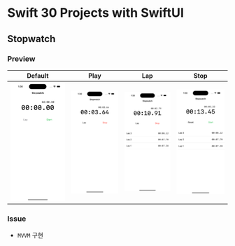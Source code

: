 # Swift 30 Projects with SwiftUI

## Stopwatch

### Preview

Default|Play|Lap|Stop
:-:|:-:|:-:|:-:
![](./Images/Default.png)|![](./Images/Play.png)|![](./Images/Lap.png)|![](./Images/Stop.png)

### Issue

- `MVVM` 구현
